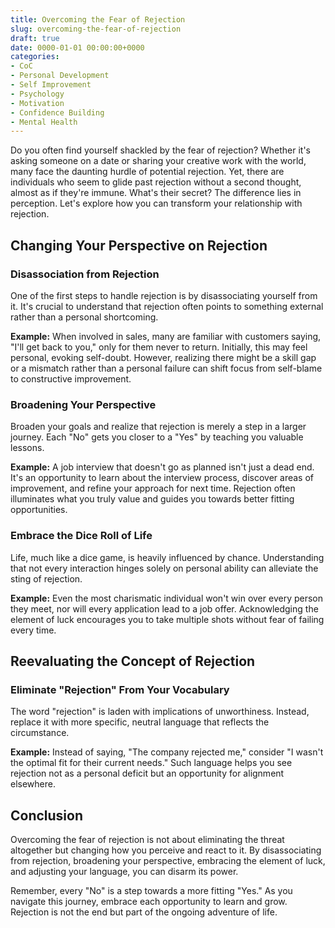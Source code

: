 ```yaml
---
title: Overcoming the Fear of Rejection
slug: overcoming-the-fear-of-rejection
draft: true
date: 0000-01-01 00:00:00+0000
categories:
- CoC
- Personal Development
- Self Improvement
- Psychology
- Motivation
- Confidence Building
- Mental Health
---
```


Do you often find yourself shackled by the fear of rejection? Whether it's asking someone on a date or sharing your creative work with the world, many face the daunting hurdle of potential rejection. Yet, there are individuals who seem to glide past rejection without a second thought, almost as if they're immune. What's their secret? The difference lies in perception. Let's explore how you can transform your relationship with rejection.

## Changing Your Perspective on Rejection

### Disassociation from Rejection

One of the first steps to handle rejection is by disassociating yourself from it. It's crucial to understand that rejection often points to something external rather than a personal shortcoming.

**Example:** When involved in sales, many are familiar with customers saying, "I'll get back to you," only for them never to return. Initially, this may feel personal, evoking self-doubt. However, realizing there might be a skill gap or a mismatch rather than a personal failure can shift focus from self-blame to constructive improvement.

### Broadening Your Perspective

Broaden your goals and realize that rejection is merely a step in a larger journey. Each "No" gets you closer to a "Yes" by teaching you valuable lessons.

**Example:** A job interview that doesn't go as planned isn't just a dead end. It's an opportunity to learn about the interview process, discover areas of improvement, and refine your approach for next time. Rejection often illuminates what you truly value and guides you towards better fitting opportunities.

### Embrace the Dice Roll of Life

Life, much like a dice game, is heavily influenced by chance. Understanding that not every interaction hinges solely on personal ability can alleviate the sting of rejection.

**Example:** Even the most charismatic individual won't win over every person they meet, nor will every application lead to a job offer. Acknowledging the element of luck encourages you to take multiple shots without fear of failing every time.

## Reevaluating the Concept of Rejection

### Eliminate "Rejection" From Your Vocabulary

The word "rejection" is laden with implications of unworthiness. Instead, replace it with more specific, neutral language that reflects the circumstance.

**Example:** Instead of saying, "The company rejected me," consider "I wasn't the optimal fit for their current needs." Such language helps you see rejection not as a personal deficit but an opportunity for alignment elsewhere.

## Conclusion

Overcoming the fear of rejection is not about eliminating the threat altogether but changing how you perceive and react to it. By disassociating from rejection, broadening your perspective, embracing the element of luck, and adjusting your language, you can disarm its power.

Remember, every "No" is a step towards a more fitting "Yes." As you navigate this journey, embrace each opportunity to learn and grow. Rejection is not the end but part of the ongoing adventure of life.
